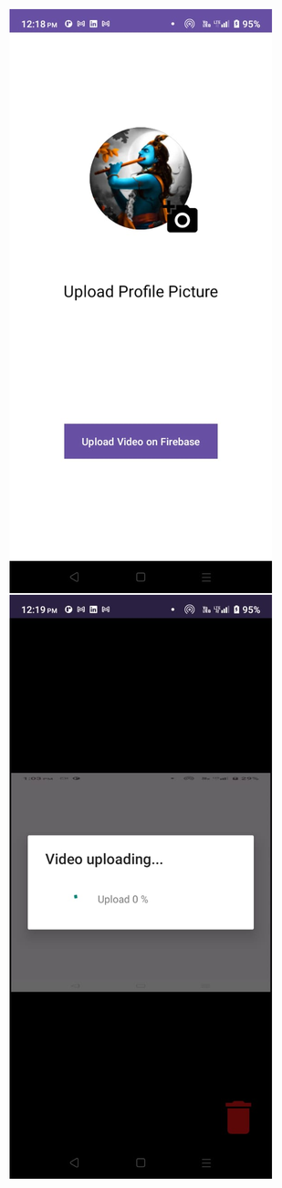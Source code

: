 ![img](https://github.com/visu512/UploadData-FirebaseDatabase/blob/8fad43ed33f870fb6a992305ee9c9265fe8f4703/WhatsApp%20Image%202024-10-07%20at%2012.19.29_ad6d1522.jpg)
![img](https://github.com/visu512/UploadData-FirebaseDatabase/blob/8fad43ed33f870fb6a992305ee9c9265fe8f4703/WhatsApp%20Image%202024-10-07%20at%2012.19.30_e14ec49c.jpg)
